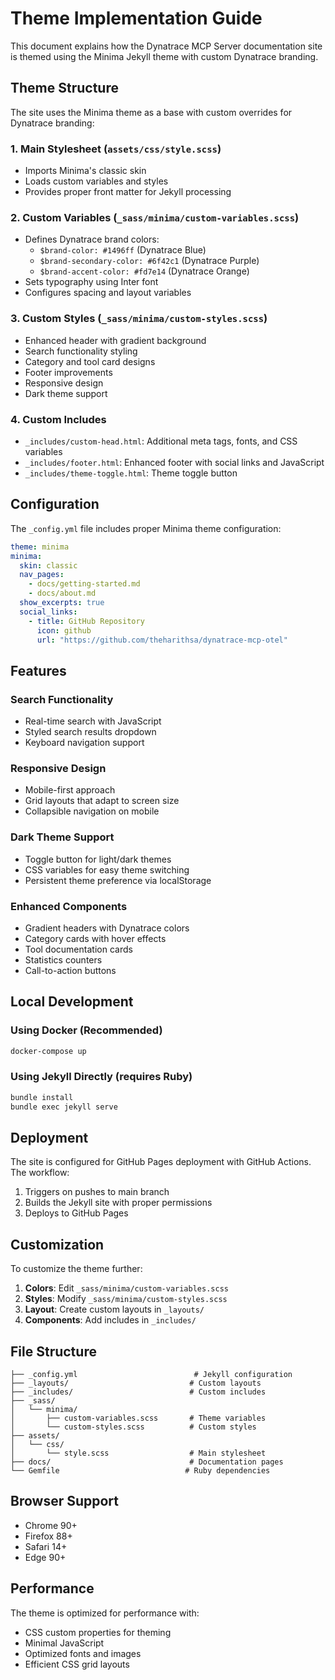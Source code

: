 # Theme Implementation Guide

This document explains how the Dynatrace MCP Server documentation site is themed using the Minima Jekyll theme with custom Dynatrace branding.

## Theme Structure

The site uses the Minima theme as a base with custom overrides for Dynatrace branding:

### 1. Main Stylesheet (`assets/css/style.scss`)
- Imports Minima's classic skin
- Loads custom variables and styles
- Provides proper front matter for Jekyll processing

### 2. Custom Variables (`_sass/minima/custom-variables.scss`)
- Defines Dynatrace brand colors:
  - `$brand-color: #1496ff` (Dynatrace Blue)
  - `$brand-secondary-color: #6f42c1` (Dynatrace Purple)
  - `$brand-accent-color: #fd7e14` (Dynatrace Orange)
- Sets typography using Inter font
- Configures spacing and layout variables

### 3. Custom Styles (`_sass/minima/custom-styles.scss`)
- Enhanced header with gradient background
- Search functionality styling
- Category and tool card designs
- Footer improvements
- Responsive design
- Dark theme support

### 4. Custom Includes
- `_includes/custom-head.html`: Additional meta tags, fonts, and CSS variables
- `_includes/footer.html`: Enhanced footer with social links and JavaScript
- `_includes/theme-toggle.html`: Theme toggle button

## Configuration

The `_config.yml` file includes proper Minima theme configuration:

```yaml
theme: minima
minima:
  skin: classic
  nav_pages:
    - docs/getting-started.md
    - docs/about.md
  show_excerpts: true
  social_links:
    - title: GitHub Repository
      icon: github
      url: "https://github.com/theharithsa/dynatrace-mcp-otel"
```

## Features

### Search Functionality
- Real-time search with JavaScript
- Styled search results dropdown
- Keyboard navigation support

### Responsive Design
- Mobile-first approach
- Grid layouts that adapt to screen size
- Collapsible navigation on mobile

### Dark Theme Support
- Toggle button for light/dark themes
- CSS variables for easy theme switching
- Persistent theme preference via localStorage

### Enhanced Components
- Gradient headers with Dynatrace colors
- Category cards with hover effects
- Tool documentation cards
- Statistics counters
- Call-to-action buttons

## Local Development

### Using Docker (Recommended)
```bash
docker-compose up
```

### Using Jekyll Directly (requires Ruby)
```bash
bundle install
bundle exec jekyll serve
```

## Deployment

The site is configured for GitHub Pages deployment with GitHub Actions. The workflow:

1. Triggers on pushes to main branch
2. Builds the Jekyll site with proper permissions
3. Deploys to GitHub Pages

## Customization

To customize the theme further:

1. **Colors**: Edit `_sass/minima/custom-variables.scss`
2. **Styles**: Modify `_sass/minima/custom-styles.scss`
3. **Layout**: Create custom layouts in `_layouts/`
4. **Components**: Add includes in `_includes/`

## File Structure

```
├── _config.yml                          # Jekyll configuration
├── _layouts/                           # Custom layouts
├── _includes/                          # Custom includes
├── _sass/
│   └── minima/
│       ├── custom-variables.scss       # Theme variables
│       └── custom-styles.scss          # Custom styles
├── assets/
│   └── css/
│       └── style.scss                  # Main stylesheet
├── docs/                               # Documentation pages
└── Gemfile                            # Ruby dependencies
```

## Browser Support

- Chrome 90+
- Firefox 88+
- Safari 14+
- Edge 90+

## Performance

The theme is optimized for performance with:
- CSS custom properties for theming
- Minimal JavaScript
- Optimized fonts and images
- Efficient CSS grid layouts
